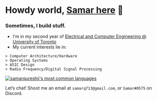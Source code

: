 # Howdy world, [Samar here](https://www.samarq.org) 👋 
### Sometimes, I build stuff.

- I'm in my second year of [Electrical and Computer Engineering @ University of Toronto](https://www.ece.utoronto.ca)
- My current interests lie in:
```
> Computer Architecture/Hardware
> Operating Systems
> ASIC Design
> Radio Frequency/Digital Signal Processing
```


[![samarqureshii's most common languages](https://github-readme-stats-jd.vercel.app/api/top-langs/?username=samarqureshii&layout=compact&theme=radical&count_private=true&hide=pascal,php,html&langs_count=8)](https://github.com/anuraghazra/github-readme-stats)





Let’s chat! Shoot me an email at `samarq713@gmail.com`, or `Samar#0575` on Discord.

